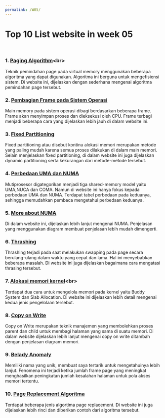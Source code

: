 ```yaml
---
permalink: /W05/
---
```


# Top 10 List website in week 05
<br>

### 1. [Paging Algorithm](https://www.tutorialspoint.com/operating_system/os_virtual_memory.htm#:~:text=Page%20Buffering%20algorithm,replaced%20page%20in%20free%20pool.)<br>
Teknik pemindahan page pada virtual memory menggunakan beberapa algoritma yang dapat digunakan. Algoritma ini berguna untuk mengefisiensi sistem. Di website ini, dijelaskan dengan sederhana mengenai algoritma pemindahan page tersebut.

### 2. [Pembagian Frame pada Sistem Operasi](https://exploringbits.com/allocation-of-frames-in-os/)<br>
Main memory pada sistem operasi dibagi berdasarkan beberapa frame. Frame akan menyimpan proses dan dieksekusi oleh CPU. Frame terbagi menjadi beberapa cara yang dijelaskan lebih jauh di dalam website ini.

### 3. [Fixed Partitioning](https://www.tutorialandexample.com/fixed-partitioning/)<br>
Fixed partitioning atau disebut kontinu alokasi memori merupakan metode yang paling mudah karena semua proses dilakukan di dalam main memori. Selain menjelaskan fixed partitioning, di dalam website ini juga dijelaskan dynamic partitioning serta kekurangan dari metode-metode tersebut.

### 4. [Perbedaan UMA dan NUMA](https://www.geeksforgeeks.org/difference-between-uniform-memory-access-uma-and-non-uniform-memory-access-numa/)<br>
Mutiprosesor digategorikan menjadi tiga shared-memory model yaitu UMA,NUCA dan COMA. Namun di website ini hanya fokus kepada perbedaan UMA dan NUMA. Terdapat tabel perbedaan pada keduanya, sehingga memudahkan pembaca mengetahui perbedaan keduanya.

### 5. [More about NUMA](https://blog.e-zest.com/non-uniform-memory-architecture-numa/)<br>
Di dalam website ini, dijelaskan lebih lanjut mengenai NUMA. Penjelasan yang menggunakan diagram membuat penjelasan lebih mudah dimengerti.

### 6. [Thrashing](https://www.studytonight.com/operating-system/thrashing-in-operating-system)<br>
Thrashing terjadi pada saat melakukan swapping pada page secara berulang-ulang dalam waktu yang cepat dan lama. Hal ini menyebabkan beberapa masalah. Di website ini juga dijelaskan bagaimana cara mengatasi thrasing tersebut.

### 7. [Alokasi memori kernel](https://www.geeksforgeeks.org/operating-system-allocating-kernel-memory-buddy-system-slab-system/#:~:text=Buddy%20allocation%20system%20is%20an,size%20and%20called%20as%20buddies.&text=Example%20%E2%80%93%20If%20the%20request%20of,of%20size%2032Kb%20is%20allocated.)<br>
Terdapat dua cara untuk mengelola memori pada kernel yaitu Buddy System dan Slab Allocation. Di website ini dijelaskan lebih detail mengenai kedua jenis pengelolaan tersebut.

### 8. [Copy on Write](https://www.studytonight.com/operating-system/copyonwrite-in-operating-system)<br>
Copy on Write merupakan teknik manajemen yang membolehkan proses parent dan child untuk membagi halaman yang sama di suatu memori. Di dalam website dijelaskan lebih lanjut mengenai copy on write ditambah dengan penjelasan diagram memori.

### 9. [Belady Anomaly](https://www.geeksforgeeks.org/beladys-anomaly-in-page-replacement-algorithms/)<br>
Memiliki nama yang unik, membuat saya tertarik untuk mengetahuinya lebih lanjut. Fenomena ini terjadi ketika jumlah frame page yang meningkat menghasilkan peningkatan jumlah kesalahan halaman untuk pola akses memori tertentu.

### 10. [Page Replacement Algoritma](https://prepinsta.com/operating-systems/page-replacement-algorithms/)<br>
Terdapat beberapa jenis algortima page replacement. Di website ini juga dijelaskan lebih rinci dan diberikan contoh dari algoritma tersebut.